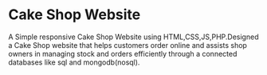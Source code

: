 # Cake Shop Website

A Simple responsive Cake Shop Website using HTML,CSS,JS,PHP.Designed a Cake Shop website that helps customers order online and assists shop owners in managing stock and orders efficiently through a connected databases like sql and mongodb(nosql). 
